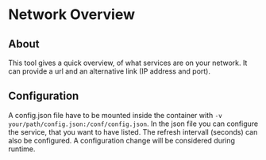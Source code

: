 # Network Overview

## About
This tool gives a quick overview, of what services are on your network. It can provide a url and an alternative link (IP address and port).

## Configuration
A config.json file have to be mounted inside the container with `-v your/path/config.json:/conf/config.json`. In the json file you can configure the service, that you want to have listed. The refresh intervall (seconds) can also be configured. A configuration change will be considered during runtime.